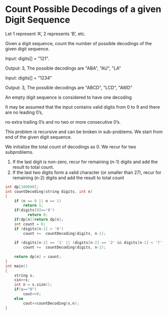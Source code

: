 # Count Possible Decodings of a given Digit Sequence

Let 1 represent ‘A’, 2 represents ‘B’, etc. 
    
Given a digit sequence, count the number of possible decodings of the given digit sequence.

Input:  digits[] = "121".
    
Output: 3, The possible decodings are "ABA", "AU", "LA"

Input: digits[] = "1234"
    
Output: 3, The possible decodings are "ABCD", "LCD", "AWD"
    
An empty digit sequence is considered to have one decoding

It may be assumed that the input contains valid digits from 0 to 9 and there are no leading 0’s,

no extra trailing 0’s and no two or more consecutive 0’s.

This problem is recursive and can be broken in sub-problems. We start from end of the given digit sequence.
    
We initialize the total count of decodings as 0. We recur for two subproblems.
    
1) If the last digit is non-zero, recur for remaining (n-1) digits and add the result to total count.
2) If the last two digits form a valid character (or smaller than 27), recur for remaining (n-2) digits and
add the result to total count

```cpp
int dp[100000];
int countDecoding(string digits, int n) 
{ 
    if (n == 0 || n == 1) 
        return 1; 
    if(digits[0]=='0') 
          return 0; 
    if(dp[n])return dp[n];
    int count = 0;  
    if (digits[n-1] > '0') 
        count +=  countDecoding(digits, n-1); 
        
    if (digits[n-2] == '1' || (digits[n-2] == '2' && digits[n-1] < '7') ) 
        count +=  countDecoding(digits, n-2); 
  
    return dp[n] = count; 
} 
int main()
{
    string s;
    cin>>s;
    int n = s.size();
    if(s=="0")
        cout<<0;
    else
        cout<<countDecoding(s,n);
}
```
